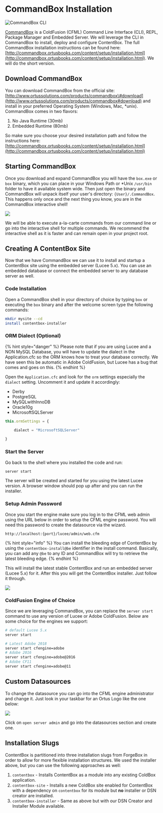 # CommandBox Installation

![CommandBox CLI](../../.gitbook/assets/commandboxlogo.png)

[CommandBox](http://www.ortussolutions.com/products/commandbox) is a ColdFusion \(CFML\) Command Line Interface \(CLI\), REPL, Package Manager and Embedded Server. We will leverage the CLI in CommandBox to install, deploy and configure ContentBox. The full CommandBox installation instructions can be found here: [http://commandbox.ortusbooks.com/content/setup/installation.html](http://commandbox.ortusbooks.com/content/setup/installation.html). We will do the short version.

## Download CommandBox

You can download CommandBox from the official site: [http://www.ortussolutions.com/products/commandbox\#download](http://www.ortussolutions.com/products/commandbox#download) and install in your preferred Operating System \(Windows, Mac, \*unix\). CommandBox comes in two flavors:

1. No Java Runtime \(30mb\)
2. Embedded Runtime \(80mb\)

So make sure you choose your desired installation path and follow the instructions here: [http://commandbox.ortusbooks.com/content/setup/installation.html](http://commandbox.ortusbooks.com/content/setup/installation.html)

## Starting CommandBox

Once you download and expand CommandBox you will have the `box.exe` or `box` binary, which you can place in your Windows Path or \*Unix `/usr/bin` folder to have it available system wide. Then just open the binary and CommandBox will unpack itself your user's directory: `{User}/.CommandBox`. This happens only once and the next thing you know, you are in the CommandBox interactive shell!

![](../../.gitbook/assets/commandbox-terminal.png)

We will be able to execute a-la-carte commands from our command line or go into the interactive shell for multiple commands. We recommend the interactive shell as it is faster and can remain open in your project root.

## Creating A ContentBox Site

Now that we have CommandBox we can use it to install and startup a ContentBox site using the embedded server \(Lucee 5.x\). You can use an embedded database or connect the embedded server to any database server as well. 

### Code Installation

Open a CommandBox shell in your directory of choice by typing `box` or executing the `box` binary and after the welcome screen type the following commands:

```bash
mkdir mysite --cd
install contentbox-installer
```

### ORM Dialect \(Optional\)

{% hint style="danger" %}
Please note that if you are using Lucee and a NON MySQL Database, you will have to update the dialect in the Application.cfc so the ORM knows how to treat your database correctly. We have seen this be automatic in Adobe ColdFusion, but Lucee has a bug that comes and goes on this.
{% endhint %}

Open the `Application.cfc` and look for the `orm` settings especially the `dialect` setting. Uncomment it and update it accordingly:

* Derby
* PostgreSQL
* MySQLwithInnoDB
* Oracle10g
* MicrosoftSQLServer

```javascript
this.ormSettings = {

    dialect = "MicrosoftSQLServer"
    
}
```

### Start the Server

Go back to the shell where you installed the code and run:

```bash
server start
```

The server will be created and started for you using the latest Lucee version.  A browser window should pop up after and you can run the installer.

### Setup Admin Password

Once you start the engine make sure you log in to the CFML web admin using the URL below in order to setup the CFML engine password. You will need this password to create the datasource via the wizard.

```text
http://localhost:{port}/lucee/admin/web.cfm
```

{% hint style="info" %}
You can install the bleeding edge of ContentBox by using the `contentbox-install@be` identifier in the install command. Basically, you can add any `@be` to any ID and CommandBox will try to retrieve the latest bleeding edge.
{% endhint %}

This will install the latest stable ContentBox and run an embedded server \(Lucee 5.x\) for it. After this you will get the ContentBox installer. Just follow it through.

![](../../.gitbook/assets/datasource_wizard.png)

### ColdFusion Engine of Choice

Since we are leveraging CommandBox, you can replace the `server start` command to use any version of Lucee or Adobe ColdFusion. Below are some choice for the engines we support:

```bash
# default Lucee 5.x
server start

# Latest Adobe 2018
server start cfengine=adobe
# Adobe 2016
server start cfengine=adobe@2016
# Adobe CF11
server start cfengine=adobe@11
```

## Custom Datasources

To change the datasource you can go into the CFML engine administrator and change it. Just look in your taskbar for an Ortus Logo like the one below:

![](../../.gitbook/assets/commandbox_tray.png)

Click on `open server admin` and go into the datasources section and create one.

## Installation Slugs

ContentBox is partitioned into three installation slugs from ForgeBox in order to allow for more flexible installation structures. We used the installer above, but you can use the following approaches as well:

1. `contentbox` - Installs ContentBox as a module into any existing ColdBox application.
2. `contentbox-site` - Installs a new ColdBox site enabled for ContentBox with a dependency on `contentbox` for its module but **no** installer or DSN creator are installed.
3. `contentbox-installer` - Same as above but with our DSN Creator and Installer Module available.

